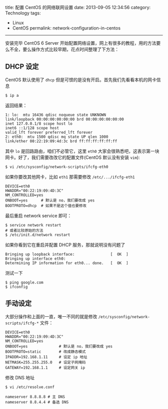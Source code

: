 title: 配置 CentOS 的网络联网设置
date: 2013-09-05 12:34:56
category: Technology
tags:
- Linux
- CentOS
permalink: network-configuration-in-centos

---

安装完毕 CentOS 6 Server 开始配置网络设置，网上有很多的教程，用的方法要么不全，要么操作方式比较早期，花点时间整理了下方法：


## DHCP 设定

CentOS 默认使用了 `dhcp` 但是可恨的是没有开启。首先我们先看看本机的网卡信息

```
$ ip a
```

返回结果：

```
1: lo:  mtu 16436 qdisc noqueue state UNKNOWN
link/loopback 00:00:00:00:00:00 brd 00:00:00:00:00:00
inet 127.0.0.1/8 scope host lo
inet6 ::1/128 scope host
valid_lft forever preferred_lft forever
2: eth0:  mtu 1500 qdisc mq state UP qlen 1000
link/ether 00:22:19:09:4d:3c brd ff:ff:ff:ff:ff:ff
```

其中 `lo` 是回路路由，咱们不必管它，这里 `eth0` 大家会很熟悉吧，这表示第一块网卡。好了，我们需要改改它的配置文件(CentOS 默认没有安装 `vim`):

```
$ vi /etc/sysconfig/network-scripts/ifcfg-eth0
```

如果你要改其他网卡，比如 `eth1` 那需要修改 `/etc/.../ifcfg-eth1`

```
DEVICE=eth0
HWADDR="00:22:19:09:4D:3C"
NM_CONTROLLED=yes
ONBOOT=yes      # 默认是 no，我们要改成 yes
BOOTPROTO=dhcp  # 如果不是这个值也要修改
```

最后重启 network service 即可：

```
$ service network restart
# 或者比较原始的方法
$ /etc/init.d/network restart
```

如果你看到它在重启并配置 DHCP 服务，那就说明没有问题了

```
Bringing up loopback interface:                [  OK  ]
Bringing up interface eth0:
Determining IP information for eth0... done.   [  OK  ]
```

测试一下

```
$ ping google.com
$ ifconfig
```

## 手动设定

大部分操作和上面的一直，唯一不同的就是修改 `/etc/sysconfig/network-scripts/ifcfg-*` 文件：

```
DEVICE=eth0
HWADDR="00:22:19:09:4D:3C"
NM_CONTROLLED=yes
ONBOOT=yes      		# 默认是 no，我们要改成 yes
BOOTPROTO=static  		# 改成静态模式
IPADDR=192.168.1.11 	# 设定 ip 地址
NETMASK=255.255.255.0 	# 设定子网掩码
GATEWAY=192.168.1.1 	# 设定网关 ip
```

修改 DNS 地址

```
$ vi /etc/resolve.conf

nameserver 8.8.8.8 # 主 DNS
nameserver 8.8.4.4 # 备选 DNS
```